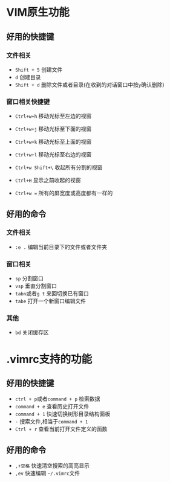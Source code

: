 # VIM原生功能

## 好用的快捷键

### 文件相关

- `Shift + 5` 创建文件
- `d` 创建目录
- `Shift + d` 删除文件或者目录(在收到的对话窗口中按`y`确认删除)

### 窗口相关快捷键

- `Ctrl+w+h` 移动光标至左边的视窗
- `Ctrl+w+j` 移动光标至下面的视窗
- `Ctrl+w+k` 移动光标至上面的视窗
- `Ctrl+w+l` 移动光标至右边的视窗

- `Ctrl+w Shift+\` 收起所有分割的视窗
- `Ctrl+H` 显示之前收起的视窗
- `Ctrl+w =` 所有的屏宽度或高度都有一样的


## 好用的命令

### 文件相关

- `:e .` 编辑当前目录下的文件或者文件夹


### 窗口相关

- `sp` 分割窗口
- `vsp` 垂直分割窗口
- `tabn`或者`g t` 来回切换已有窗口
- `tabe` 打开一个新窗口编辑文件


### 其他

- `bd` 关闭缓存区


# .vimrc支持的功能

## 好用的快捷键

- `ctrl + p`或者`command + p` 检索数据
- `command + e` 查看历史打开文件
- `command + 1` 快速切换树形目录结构面板
- `-` 搜索文件,相当于`command + 1`
- `Ctrl + r` 查看当前打开文件定义的函数



## 好用的命令

- `,+空格` 快速清空搜索的高亮显示
- `,ev` 快速编辑 `~/.vimrc`文件